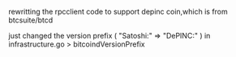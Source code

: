 rewritting the rpcclient code to support depinc coin,which is from btcsuite/btcd

just changed the version prefix ( "Satoshi:" => "DePINC:" ) in infrastructure.go > bitcoindVersionPrefix